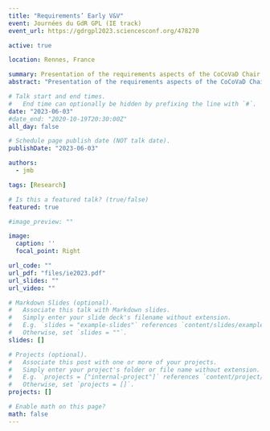 ```yaml
---
title: "Requirements’ Early V&V"
event: Journées du GdR GPL (IE track)
event_url: https://gdrgpl2023.sciencesconf.org/478270

active: true

location: Rennes, France

summary: Presentation of the requirements aspects of the CoCoVaD Chair
abstract: "Presentation of the requirements aspects of the CoCoVaD Chair"

# Talk start and end times.
#   End time can optionally be hidden by prefixing the line with `#`.
date: "2023-06-03"
#date_end: "2020-10-19T20:30:00Z"
all_day: false

# Schedule page publish date (NOT talk date).
publishDate: "2023-06-03"

authors: 
  - jmb

tags: [Research]

# Is this a featured talk? (true/false)
featured: true

#image_preview: ""

image:
  caption: ''
  focal_point: Right

url_code: ""
url_pdf: "files/ie2023.pdf"
url_slides: ""
url_video: ""

# Markdown Slides (optional).
#   Associate this talk with Markdown slides.
#   Simply enter your slide deck's filename without extension.
#   E.g. `slides = "example-slides"` references `content/slides/example-slides.md`.
#   Otherwise, set `slides = ""`.
slides: []

# Projects (optional).
#   Associate this post with one or more of your projects.
#   Simply enter your project's folder or file name without extension.
#   E.g. `projects = ["internal-project"]` references `content/project/deep-learning/index.md`.
#   Otherwise, set `projects = []`.
projects: []

# Enable math on this page?
math: false
---
```

